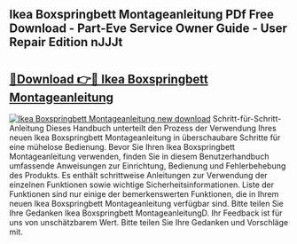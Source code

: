 ## Ikea Boxspringbett Montageanleitung PDf Free Download - Part-Eve Service Owner Guide - User Repair Edition nJJJt

# <h2><a href="http://df6ah41.blite.top/?on=Ikea+Boxspringbett+Montageanleitung">🔗Download 👉🔴 Ikea Boxspringbett Montageanleitung</a></h2>

[![Ikea Boxspringbett Montageanleitung new download](https://i.imgur.com/lujVjoI.png)](http://df6ah41.blite.top/?on=Ikea+Boxspringbett+Montageanleitung)
Schritt-für-Schritt-Anleitung Dieses Handbuch unterteilt den Prozess der Verwendung Ihres neuen Ikea Boxspringbett Montageanleitung in überschaubare Schritte für eine mühelose Bedienung. Bevor Sie Ihren Ikea Boxspringbett Montageanleitung verwenden, finden Sie in diesem Benutzerhandbuch umfassende Anweisungen zur Einrichtung, Bedienung und Fehlerbehebung des Produkts. Es enthält schrittweise Anleitungen zur Verwendung der einzelnen Funktionen sowie wichtige Sicherheitsinformationen. Liste der Funktionen sind nur einige der bemerkenswerten Funktionen, die in Ihrem neuen Ikea Boxspringbett Montageanleitung verfügbar sind. Bitte teilen Sie Ihre Gedanken Ikea Boxspringbett MontageanleitungD. Ihr Feedback ist für uns von unschätzbarem Wert. Bitte teilen Sie Ihre Gedanken und Vorschläge mit.
